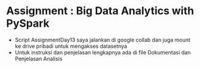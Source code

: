 # Assignment : Big Data Analytics with PySpark #

- Script AssignmentDay13 saya jalankan di google collab dan juga mount ke drive pribadi untuk mengakses datasetnya
- Untuk instruksi dan penjelasan lengkapnya ada di file Dokumentasi dan Penjelasan Analisis
